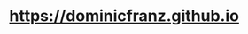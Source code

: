 # https://dominicfranz.github.io

<!-- Made by Dominic Franz // The website https://dominicfranz.github.io/ is used similar to a blog, to publish and offer documentations, ideas, tutorials and wip's. -->

<!DOCTYPE html>

<html lang="en">
    <!-- HEAD -->
    <head>
        <meta charset="utf-8">
<meta name="viewport" content="width=device-width, initial-scale=1"/>

<meta name="description" content="Dominic Franz">
<meta name="author" content="Dominic Franz">
